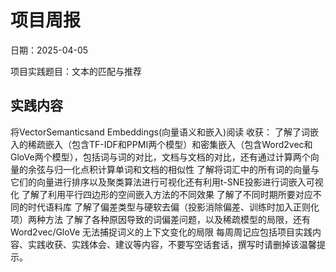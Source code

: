 # 项目周报

日期：2025-04-05

项目实践题目：文本的匹配与推荐

## 实践内容
将VectorSemanticsand Embeddings(向量语义和嵌入)阅读
收获：
了解了词嵌入的稀疏嵌入（包含TF-IDF和PPMI两个模型）和密集嵌入（包含Word2vec和GloVe两个模型），包括词与词的对比，文档与文档的对比，还有通过计算两个向量的余弦与归一化点积计算单词和文档的相似性
了解将词汇中的所有词的向量与它们的向量进行排序以及聚类算法进行可视化还有利用t-SNE投影进行词嵌入可视化
了解了利用平行四边形的空间嵌入方法的不同效果
了解了不同时期所要对应不同的时代语料库
了解了偏差类型与硬软去偏（投影消除偏差、训练时加入正则化项）两种方法
了解了各种原因导致的词偏差问题，以及稀疏模型的局限，还有Word2vec/GloVe 无法捕捉词义的上下文变化的局限
每周周记应包括项目实践内容、实践收获、实践体会、建议等内容，不要写空话套话，撰写时请删掉该温馨提示。


